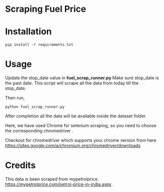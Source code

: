 # Scraping Fuel Price

# Installation

```
pip install -r requirements.txt
```

# Usage

Update the stop_date value in <b> fuel_scrap_runner.py </b> Make sure stop_date is the past date. 
This script will scrape all the data from today till the stop_date.

Then run,

```
python fuel_scrap_runner.py
```

After completion all the data will be available inside the dataset folder. 


Here, we have used Chrome for selenium scraping, so you need to choose the corresponding chromedriver .

Checkout for chromedriver which supports your chrome version from here https://sites.google.com/a/chromium.org/chromedriver/downloads


# Credits

This data is been scraped from mypetrolprice.  https://mypetrolprice.com/petrol-price-in-india.aspx . 
